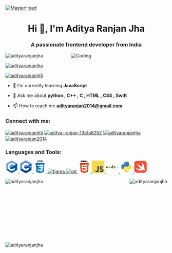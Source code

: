 [![MasterHead](https://repository-images.githubusercontent.com/588181932/e36ec678-7984-4cdd-8e4c-a3932772ff8e)](https://rishavchanda.io)
<h1 align="center">Hi 👋, I'm Aditya Ranjan Jha</h1>
<h3 align="center">A passionate frontend developer from India</h3>
<img align="right" alt="Coding" width="300" src="https://media.tenor.com/YZPnGuPeZv8AAAAd/coding.gif">

<p align="left"> <img src="https://komarev.com/ghpvc/?username=adityaranjanjha&label=Profile%20views&color=0e75b6&style=flat" alt="adityaranjanjha" /> </p>

<p align="left"> <a href="https://github.com/ryo-ma/github-profile-trophy"><img src="https://github-profile-trophy.vercel.app/?username=adityaranjanjha" alt="adityaranjanjha" /></a> </p>

<p align="left"> <a href="https://twitter.com/adityaranjanjh5" target="blank"><img src="https://img.shields.io/twitter/follow/adityaranjanjh5?logo=twitter&style=for-the-badge" alt="adityaranjanjh5" /></a> </p>

- 🌱 I’m currently learning **JavaScript**

- 💬 Ask me about **python , C++ , C , HTML , CSS , Swift**

- 📫 How to reach me **adityaranjan2014@gmail.com**

<h3 align="left">Connect with me:</h3>
<p align="left">
<a href="https://twitter.com/adityaranjanjh5" target="blank"><img align="center" src="https://raw.githubusercontent.com/rahuldkjain/github-profile-readme-generator/master/src/images/icons/Social/twitter.svg" alt="adityaranjanjh5" height="30" width="40" /></a>
<a href="https://linkedin.com/in/aditya-ranjan-13a1a6252" target="blank"><img align="center" src="https://raw.githubusercontent.com/rahuldkjain/github-profile-readme-generator/master/src/images/icons/Social/linked-in-alt.svg" alt="aditya-ranjan-13a1a6252" height="30" width="40" /></a>
<a href="https://kaggle.com/adityaranjanjha" target="blank"><img align="center" src="https://raw.githubusercontent.com/rahuldkjain/github-profile-readme-generator/master/src/images/icons/Social/kaggle.svg" alt="adityaranjanjha" height="30" width="40" /></a>
<a href="https://www.leetcode.com/adityaranjan2014" target="blank"><img align="center" src="https://raw.githubusercontent.com/rahuldkjain/github-profile-readme-generator/master/src/images/icons/Social/leet-code.svg" alt="adityaranjan2014" height="30" width="40" /></a>
</p>

<h3 align="left">Languages and Tools:</h3>
<p align="left"> <a href="https://www.cprogramming.com/" target="_blank" rel="noreferrer"> <img src="https://raw.githubusercontent.com/devicons/devicon/master/icons/c/c-original.svg" alt="c" width="40" height="40"/> </a> <a href="https://www.w3schools.com/cpp/" target="_blank" rel="noreferrer"> <img src="https://raw.githubusercontent.com/devicons/devicon/master/icons/cplusplus/cplusplus-original.svg" alt="cplusplus" width="40" height="40"/> </a> <a href="https://www.w3schools.com/css/" target="_blank" rel="noreferrer"> <img src="https://raw.githubusercontent.com/devicons/devicon/master/icons/css3/css3-original-wordmark.svg" alt="css3" width="40" height="40"/> </a> <a href="https://www.figma.com/" target="_blank" rel="noreferrer"> <img src="https://www.vectorlogo.zone/logos/figma/figma-icon.svg" alt="figma" width="40" height="40"/> </a> <a href="https://git-scm.com/" target="_blank" rel="noreferrer"> <img src="https://www.vectorlogo.zone/logos/git-scm/git-scm-icon.svg" alt="git" width="40" height="40"/> </a> <a href="https://www.w3.org/html/" target="_blank" rel="noreferrer"> <img src="https://raw.githubusercontent.com/devicons/devicon/master/icons/html5/html5-original-wordmark.svg" alt="html5" width="40" height="40"/> </a> <a href="https://developer.mozilla.org/en-US/docs/Web/JavaScript" target="_blank" rel="noreferrer"> <img src="https://raw.githubusercontent.com/devicons/devicon/master/icons/javascript/javascript-original.svg" alt="javascript" width="40" height="40"/> </a> <a href="https://nodejs.org" target="_blank" rel="noreferrer"> <img src="https://raw.githubusercontent.com/devicons/devicon/master/icons/nodejs/nodejs-original-wordmark.svg" alt="nodejs" width="40" height="40"/> </a> <a href="https://www.python.org" target="_blank" rel="noreferrer"> <img src="https://raw.githubusercontent.com/devicons/devicon/master/icons/python/python-original.svg" alt="python" width="40" height="40"/> </a> <a href="https://developer.apple.com/swift/" target="_blank" rel="noreferrer"> <img src="https://raw.githubusercontent.com/devicons/devicon/master/icons/swift/swift-original.svg" alt="swift" width="40" height="40"/> </a> </p>

<p><img align="left" height="196" width="350" src="https://github-readme-stats.vercel.app/api/top-langs?username=adityaranjanjha&show_icons=true&locale=en&layout=compact" alt="adityaranjanjha" /></p>

<p>&nbsp;<img align="right" height="196" src="https://github-readme-stats.vercel.app/api?username=adityaranjanjha&show_icons=true&locale=en" alt="adityaranjanjha" /></p>

<p><img align="center" height="196" width="350" src="https://github-readme-streak-stats.herokuapp.com/?user=adityaranjanjha&" alt="adityaranjanjha" /></p>
